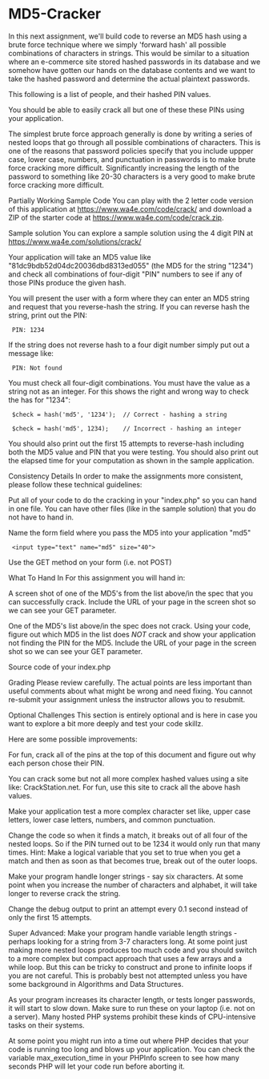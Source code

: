 # MD5-Cracker

In this next assignment,  we'll build code to reverse an MD5 hash using a brute force technique where we simply 'forward hash' all possible combinations of characters in strings. This would be similar to a situation where an e-commerce site stored hashed passwords in its database and we somehow have gotten our hands on the database contents and we want to take the hashed password and determine the actual plaintext passwords.

This following is a list of people, and their hashed PIN values.

You should be able to easily crack all but one of these these PINs using your application.

The simplest brute force approach generally is done by writing a series of nested loops that go through all possible combinations of characters. This is one of the reasons that password policies specify that you include uppper case, lower case, numbers, and punctuation in passwords is to make brute force cracking more difficult. Significantly increasing the length of the password to something like 20-30 characters is a very good to make brute force cracking more difficult.

Partially Working Sample Code
You can play with the 2 letter code version of this application at https://www.wa4e.com/code/crack/ and download a ZIP of the starter code at https://www.wa4e.com/code/crack.zip.

Sample solution
You can explore a sample solution using the 4 digit PIN at https://www.wa4e.com/solutions/crack/

Your application will take an MD5 value like "81dc9bdb52d04dc20036dbd8313ed055" (the MD5 for the string "1234") and check all combinations of four-digit "PIN" numbers to see if any of those PINs produce the given hash.

You will present the user with a form where they can enter an MD5 string and request that you reverse-hash the string. If you can reverse hash the string, print out the PIN:

     PIN: 1234

If the string does not reverse hash to a four digit number simply put out a message like:

     PIN: Not found

You must check all four-digit combinations. You must have the value as a string not as an integer. For this shows the right and wrong way to check the has for "1234":

     $check = hash('md5', '1234');  // Correct - hashing a string

     $check = hash('md5', 1234);    // Incorrect - hashing an integer

You should also print out the first 15 attempts to reverse-hash including both the MD5 value and PIN that you were testing. You should also print out the elapsed time for your computation as shown in the sample application.

Consistency Details
In order to make the assignments more consistent, please follow these technical guidelines:

Put all of your code to do the cracking in your "index.php" so you can hand in one file. You can have other files (like in the sample solution) that you do not have to hand in.

Name the form field where you pass the MD5 into your application "md5"

     <input type="text" name="md5" size="40">

Use the GET method on your form (i.e. not POST)

What To Hand In
For this assignment you will hand in:

A screen shot of one of the MD5's from the list above/in the spec that you can successfully crack. Include the URL of your page in the screen shot so we can see your GET parameter.

One of the MD5's list above/in the spec does not crack. Using your code, figure out which MD5 in the list does *NOT* crack and show your application not finding the PIN for the MD5. Include the URL of your page in the screen shot so we can see your GET parameter.

Source code of your index.php

Grading
Please review carefully. The actual points are less important than useful comments about what might be wrong and need fixing. You cannot re-submit your assignment unless the instructor allows you to resubmit.

Optional Challenges
This section is entirely optional and is here in case you want to explore a bit more deeply and test your code skillz.

Here are some possible improvements:

For fun, crack all of the pins at the top of this document and figure out why each person chose their PIN.

You can crack some but not all more complex hashed values using a site like: CrackStation.net. For fun, use this site to crack all the above hash values.

Make your application test a more complex character set like, upper case letters, lower case letters, numbers, and common punctuation.

Change the code so when it finds a match, it breaks out of all four of the nested loops. So if the PIN turned out to be 1234 it would only run that many times. Hint: Make a logical variable that you set to true when you get a match and then as soon as that becomes true, break out of the outer loops.

Make your program handle longer strings - say six characters. At some point when you increase the number of characters and alphabet, it will take longer to reverse crack the string.

Change the debug output to print an attempt every 0.1 second instead of only the first 15 attempts.

Super Advanced: Make your program handle variable length strings - perhaps looking for a string from 3-7 characters long. At some point just making more nested loops produces too much code and you should switch to a more complex but compact approach that uses a few arrays and a while loop. But this can be tricky to construct and prone to infinite loops if you are not careful. This is probably best not attempted unless you have some background in Algorithms and Data Structures.

As your program increases its character length, or tests longer passwords, it will start to slow down. Make sure to run these on your laptop (i.e. not on a server). Many hosted PHP systems prohibit these kinds of CPU-intensive tasks on their systems.

At some point you might run into a time out where PHP decides that your code is running too long and blows up your application. You can check the variable max_execution_time in your PHPInfo screen to see how many seconds PHP will let your code run before aborting it.
